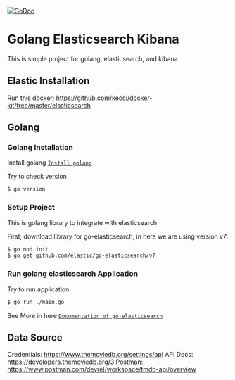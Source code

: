 [![GoDoc](https://godoc.org/github.com/elastic/go-elasticsearch?status.svg)](http://godoc.org/github.com/elastic/go-elasticsearch)

# Golang Elasticsearch Kibana
This is simple project for golang, elasticsearch, and kibana

## Elastic Installation
Run this docker: https://github.com/kecci/docker-kit/tree/master/elasticsearch

## Golang
### Golang Installation
Install golang [`Install golang`](https://golang.org/doc/install)

Try to check version
```bash
$ go version
```

### Setup Project
This is golang library to integrate with elasticsearch

First, download library for go-elasticsearch, in here we are using version v7:
```bash
$ go mod init
$ go get github.com/elastic/go-elasticsearch/v7
```

### Run golang elasticsearch Application
Try to run application:
```bash
$ go run ./main.go
```

See More in here [`Documentation of go-elasticsearch`](https://github.com/elastic/go-elasticsearch/)

## Data Source
Credentials: https://www.themoviedb.org/settings/api
API Docs: https://developers.themoviedb.org/3
Postman: https://www.postman.com/devrel/workspace/tmdb-api/overview
